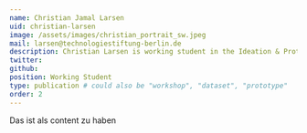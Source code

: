 ```yaml
---
name: Christian Jamal Larsen
uid: christian-larsen
image: /assets/images/christian_portrait_sw.jpeg
mail: larsen@technologiestiftung-berlin.de
description: Christian Larsen is working student in the Ideation & Prototyping Lab of the Technology Foundation Berlin and supports the Open Traffic Count team. He studies Urban and Regional Planning (B.Sc) at the TU Berlin.
twitter:
github:
position: Working Student
type: publication # could also be "workshop", "dataset", "prototype"
order: 2
---
```


Das ist als content zu haben
